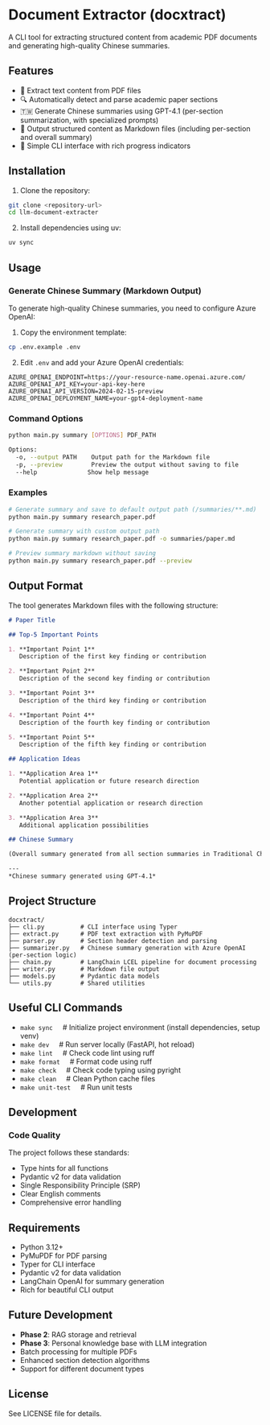 # Document Extractor (docxtract)

A CLI tool for extracting structured content from academic PDF documents and generating high-quality Chinese summaries.

## Features

- 📄 Extract text content from PDF files
- 🔍 Automatically detect and parse academic paper sections
- 🇹🇼 Generate Chinese summaries using GPT-4.1 (per-section summarization, with specialized prompts)
- 📝 Output structured content as Markdown files (including per-section and overall summary)
- 🚀 Simple CLI interface with rich progress indicators

## Installation

1. Clone the repository:

```bash
git clone <repository-url>
cd llm-document-extracter
```

2. Install dependencies using uv:

```bash
uv sync
```

## Usage

### Generate Chinese Summary (Markdown Output)

To generate high-quality Chinese summaries, you need to configure Azure OpenAI:

1. Copy the environment template:

```bash
cp .env.example .env
```

2. Edit `.env` and add your Azure OpenAI credentials:

```env
AZURE_OPENAI_ENDPOINT=https://your-resource-name.openai.azure.com/
AZURE_OPENAI_API_KEY=your-api-key-here
AZURE_OPENAI_API_VERSION=2024-02-15-preview
AZURE_OPENAI_DEPLOYMENT_NAME=your-gpt4-deployment-name
```

### Command Options

```bash
python main.py summary [OPTIONS] PDF_PATH

Options:
  -o, --output PATH    Output path for the Markdown file
  -p, --preview        Preview the output without saving to file
  --help              Show help message
```

### Examples

```bash
# Generate summary and save to default output path (/summaries/**.md)
python main.py summary research_paper.pdf

# Generate summary with custom output path
python main.py summary research_paper.pdf -o summaries/paper.md

# Preview summary markdown without saving
python main.py summary research_paper.pdf --preview
```

## Output Format

The tool generates Markdown files with the following structure:

```markdown
# Paper Title

## Top-5 Important Points

1. **Important Point 1**
   Description of the first key finding or contribution

2. **Important Point 2**
   Description of the second key finding or contribution

3. **Important Point 3**
   Description of the third key finding or contribution

4. **Important Point 4**
   Description of the fourth key finding or contribution

5. **Important Point 5**
   Description of the fifth key finding or contribution

## Application Ideas

1. **Application Area 1**
   Potential application or future research direction

2. **Application Area 2**
   Another potential application or research direction

3. **Application Area 3**
   Additional application possibilities

## Chinese Summary

(Overall summary generated from all section summaries in Traditional Chinese)

---
*Chinese summary generated using GPT-4.1*
```

## Project Structure

```text
docxtract/
├── cli.py          # CLI interface using Typer
├── extract.py      # PDF text extraction with PyMuPDF
├── parser.py       # Section header detection and parsing
├── summarizer.py   # Chinese summary generation with Azure OpenAI (per-section logic)
├── chain.py        # LangChain LCEL pipeline for document processing
├── writer.py       # Markdown file output
├── models.py       # Pydantic data models
└── utils.py        # Shared utilities
```

## Useful CLI Commands

- `make sync` &nbsp;&nbsp;&nbsp;&nbsp;# Initialize project environment (install dependencies, setup venv)
- `make dev` &nbsp;&nbsp;&nbsp;&nbsp;# Run server locally (FastAPI, hot reload)
- `make lint` &nbsp;&nbsp;&nbsp;&nbsp;# Check code lint using ruff
- `make format` &nbsp;&nbsp;&nbsp;&nbsp;# Format code using ruff
- `make check` &nbsp;&nbsp;&nbsp;&nbsp;# Check code typing using pyright
- `make clean` &nbsp;&nbsp;&nbsp;&nbsp;# Clean Python cache files
- `make unit-test` &nbsp;&nbsp;&nbsp;&nbsp;# Run unit tests

## Development

### Code Quality

The project follows these standards:

- Type hints for all functions
- Pydantic v2 for data validation
- Single Responsibility Principle (SRP)
- Clear English comments
- Comprehensive error handling

## Requirements

- Python 3.12+
- PyMuPDF for PDF parsing
- Typer for CLI interface
- Pydantic v2 for data validation
- LangChain OpenAI for summary generation
- Rich for beautiful CLI output

## Future Development

- **Phase 2**: RAG storage and retrieval
- **Phase 3**: Personal knowledge base with LLM integration
- Batch processing for multiple PDFs
- Enhanced section detection algorithms
- Support for different document types

## License

See LICENSE file for details.

